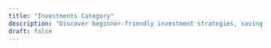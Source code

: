```yaml
---
title: "Investments Category"
description: "Discover beginner-friendly investment strategies, saving tips, and money growth methods to help you build wealth and secure your financial future."
draft: false
---
```


